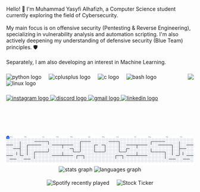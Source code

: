 <br clear="both">

<p align="left">Hello! 👋 I'm Muhammad Yasyfi Alhafizh, a Computer Science student currently exploring the field of Cybersecurity.<br><br>My main focus is on offensive security (Pentesting & Reverse Engineering), specializing in vulnerability analysis and automation scripting. I'm also actively deepening my understanding of defensive security (Blue Team) principles. 🛡️<br><br>Separately, I am also developing an interest in Machine Learning.</p>

###

<img align="right" height="150" src="https://media1.tenor.com/m/pWN680lA4LoAAAAd/sigma.gif"  />

###

<div align="left">
  <img src="https://cdn.jsdelivr.net/gh/devicons/devicon/icons/python/python-original.svg" height="30" alt="python logo"  />
  <img width="12" />
  <img src="https://cdn.jsdelivr.net/gh/devicons/devicon/icons/cplusplus/cplusplus-original.svg" height="30" alt="cplusplus logo"  />
  <img width="12" />
  <img src="https://cdn.jsdelivr.net/gh/devicons/devicon/icons/c/c-original.svg" height="30" alt="c logo"  />
  <img width="12" />
  <img src="https://cdn.jsdelivr.net/gh/devicons/devicon/icons/bash/bash-original.svg" height="30" alt="bash logo"  />
  <img width="12" />
  <img src="https://cdn.jsdelivr.net/gh/devicons/devicon/icons/linux/linux-original.svg" height="30" alt="linux logo"  />
</div>

###

<div align="left">
  <a href="https://www.instagram.com/yachiel_/" target="_blank">
    <img src="https://img.shields.io/static/v1?message=Instagram&logo=instagram&label=&color=E4405F&logoColor=white&labelColor=&style=for-the-badge" height="35" alt="instagram logo"  />
  </a>
  <a href="https://discord.com/users/711077989286150206" target="_blank">
    <img src="https://img.shields.io/static/v1?message=Discord&logo=discord&label=&color=7289DA&logoColor=white&labelColor=&style=for-the-badge" height="35" alt="discord logo"  />
  </a>
  <a href="mailto:yasyfi7@gmail.com" target="_blank">
    <img src="https://img.shields.io/static/v1?message=Gmail&logo=gmail&label=&color=D14836&logoColor=white&labelColor=&style=for-the-badge" height="35" alt="gmail logo"  />
  </a>
  <a href="https://www.linkedin.com/in/muhammadyasyfialhafizh/" target="_blank">
    <img src="https://img.shields.io/static/v1?message=LinkedIn&logo=linkedin&label=&color=0077B5&logoColor=white&labelColor=&style=for-the-badge" height="35" alt="linkedin logo"  />
  </a>
</div>

###

<br clear="both">

<br/> 

<picture>
  <source media="(prefers-color-scheme: dark)" srcset="https://raw.githubusercontent.com/noireveil/noireveil/output/pacman-contribution-graph-dark.svg">
  <source media="(prefers-color-scheme: light)" srcset="https://raw.githubusercontent.com/noireveil/noireveil/output/pacman-contribution-graph.svg">
  <img alt="pacman contribution graph" src="https://raw.githubusercontent.com/noireveil/noireveil/output/pacman-contribution-graph.svg">
</picture>

<br/> 

<div align="center">
  <img src="https://github-readme-stats.vercel.app/api?username=noireveil&hide_title=false&hide_rank=false&show_icons=true&include_all_commits=true&count_private=true&disable_animations=false&theme=aura&locale=en&hide_border=false" height="150" alt="stats graph"  />
  <img src="https://github-readme-stats.vercel.app/api/top-langs?username=noireveil&locale=en&hide_title=false&layout=compact&card_width=320&langs_count=5&theme=aura&hide_border=false" height="150" alt="languages graph"  />
</div>

<br/> 

<div align="center">
  <img src="https://spotify-recently-played-readme.vercel.app/api?user=312pv3xxobhzskeb4trnq34ufuli&count=5&unique=true" alt="Spotify recently played" valign="middle" />
  &nbsp;&nbsp;&nbsp;
  <img src="https://github-readme-stock-ticker.vercel.app/api/ticker?theme=aura&width=350&include_all_stocks=true&stocks=BTC,ETH,GOOGL,TSLA" alt="Stock Ticker" valign="middle" />
</div>

###
